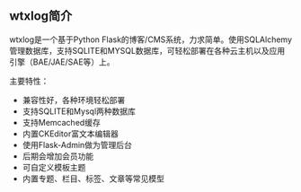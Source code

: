 ## wtxlog简介

wtxlog是一个基于Python Flask的博客/CMS系统，力求简单。使用SQLAlchemy管理数据库，支持SQLITE和MYSQL数据库，可轻松部署在各种云主机以及应用引擎（BAE/JAE/SAE等）上。

主要特性：

* 兼容性好，各种环境轻松部署
* 支持SQLITE和Mysql两种数据库
* 支持Memcached缓存
* 内置CKEditor富文本编辑器
* 使用Flask-Admin做为管理后台
* 后期会增加会员功能
* 可自定义模板主题
* 内置专题、栏目、标签、文章等常见模型

